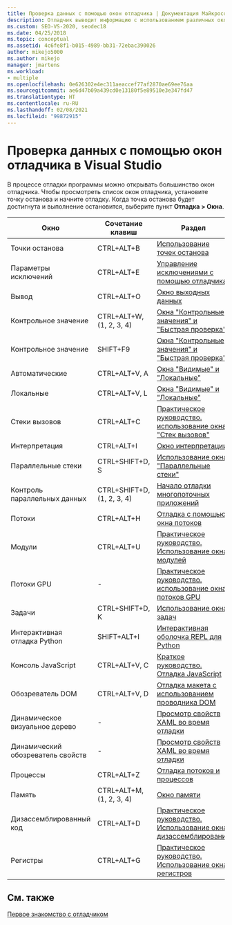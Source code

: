 ```yaml
---
title: Проверка данных с помощью окон отладчика | Документация Майкрософт
description: Отладчик выводит информацию с использованием различных окон. В этой статье описываются существующие типы окон. Воспользовавшись представленными ссылками, вы можете просмотреть дополнительные сведения о каждом из них.
ms.custom: SEO-VS-2020, seodec18
ms.date: 04/25/2018
ms.topic: conceptual
ms.assetid: 4c6fe8f1-b015-4989-bb31-72ebac390026
author: mikejo5000
ms.author: mikejo
manager: jmartens
ms.workload:
- multiple
ms.openlocfilehash: 0e626302e4ec311aeaccef77af2870ae69ee76aa
ms.sourcegitcommit: ae6d47b09a439cd0e13180f5e89510e3e347fd47
ms.translationtype: HT
ms.contentlocale: ru-RU
ms.lasthandoff: 02/08/2021
ms.locfileid: "99872915"
---
```

# <a name="inspect-data-using-debugger-windows-in-visual-studio"></a>Проверка данных с помощью окон отладчика в Visual Studio

В процессе отладки программы можно открывать большинство окон отладчика. Чтобы просмотреть список окон отладчика, установите точку останова и начните отладку. Когда точка останова будет достигнута и выполнение остановится, выберите пункт **Отладка > Окна**.

|Окно|Сочетание клавиш|Раздел|
|-|-|-|
|Точки останова|CTRL+ALT+B|[Использование точек останова](../debugger/using-breakpoints.md)|
|Параметры исключений|CTRL+ALT+E|[Управление исключениями с помощью отладчика](../debugger/managing-exceptions-with-the-debugger.md)|
|Вывод|CTRL+ALT+O|[Окно выходных данных](../ide/reference/output-window.md)|
|Контрольное значение|CTRL+ALT+W, (1, 2, 3, 4)|[Окна "Контрольные значения" и "Быстрая проверка"](../debugger/watch-and-quickwatch-windows.md)|
|Контрольное значение|SHIFT+F9|[Окна "Контрольные значения" и "Быстрая проверка"](../debugger/watch-and-quickwatch-windows.md)|
|Автоматические|CTRL+ALT+V, A|[Окна "Видимые" и "Локальные"](../debugger/autos-and-locals-windows.md)|
|Локальные|CTRL+ALT+V, L|[Окна "Видимые" и "Локальные"](../debugger/autos-and-locals-windows.md)|
|Стеки вызовов|CTRL+ALT+C|[Практическое руководство. использование окна "Стек вызовов"](../debugger/how-to-use-the-call-stack-window.md)|
|Интерпретация|CTRL+ALT+I|[Окно интерпретации](../ide/reference/immediate-window.md)|
|Параллельные стеки|CTRL+SHIFT+D, S|[Использование окна "Параллельные стеки"](../debugger/using-the-parallel-stacks-window.md)|
|Контроль параллельных данных|CTRL+SHIFT+D, (1, 2, 3, 4)|[Начало отладки многопоточных приложений](../debugger/get-started-debugging-multithreaded-apps.md)|
|Потоки|CTRL+ALT+H|[Отладка с помощью окна потоков](../debugger/how-to-use-the-threads-window.md)|
|Модули|CTRL+ALT+U|[Практическое руководство. Использование окна модулей](../debugger/how-to-use-the-modules-window.md)|
|Потоки GPU|-|[Практическое руководство. использование окна потоков GPU](../debugger/how-to-use-the-gpu-threads-window.md)|
|Задачи|CTRL+SHIFT+D, K|[Использование окна задач](../debugger/using-the-tasks-window.md)|
|Интерактивная отладка Python|SHIFT+ALT+I|[Интерактивная оболочка REPL для Python](../python/python-interactive-repl-in-visual-studio.md)|
|Консоль JavaScript|CTRL+ALT+V, C|[Краткое руководство. Отладка JavaScript](../debugger/quickstart-debug-javascript-using-the-console.md)|
|Обозреватель DOM|CTRL+ALT+V, D|[Отладка макета с использованием проводника DOM](quickstart-debug-html-and-css.md)|
|Динамическое визуальное дерево|-|[Просмотр свойств XAML во время отладки](../xaml-tools/inspect-xaml-properties-while-debugging.md)|
|Динамический обозреватель свойств|-|[Просмотр свойств XAML во время отладки](../xaml-tools/inspect-xaml-properties-while-debugging.md)|
|Процессы|CTRL+ALT+Z|[Отладка потоков и процессов](../debugger/debug-threads-and-processes.md)|
|Память|CTRL+ALT+M, (1, 2, 3, 4)|[Окно памяти](../debugger/memory-windows.md)|
|Дизассемблированный код|CTRL+ALT+D|[Практическое руководство. Использование окна дизассемблирования](../debugger/how-to-use-the-disassembly-window.md)|
|Регистры|CTRL+ALT+G|[Практическое руководство. Использование окна регистров](../debugger/how-to-use-the-registers-window.md)|

## <a name="see-also"></a>См. также

[Первое знакомство с отладчиком](../debugger/debugger-feature-tour.md)